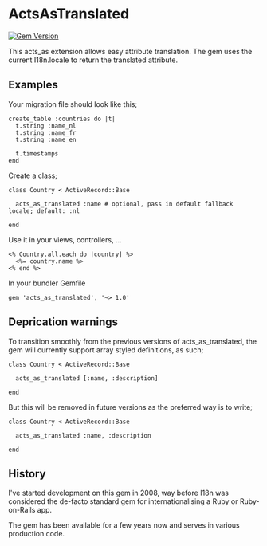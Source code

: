 # ActsAsTranslated

[![Gem Version](https://badge.fury.io/rb/acts_as_translated.svg)](http://badge.fury.io/rb/acts_as_translated)

This acts_as extension allows easy attribute translation. The gem uses the current I18n.locale to return the translated attribute.

## Examples

Your migration file should look like this;

```
create_table :countries do |t|
  t.string :name_nl
  t.string :name_fr
  t.string :name_en

  t.timestamps
end
```

Create a class;

```
class Country < ActiveRecord::Base

  acts_as_translated :name # optional, pass in default fallback locale; default: :nl

end
```

Use it in your views, controllers, ...

```
<% Country.all.each do |country| %>
  <%= country.name %>
<% end %>
```

In your bundler Gemfile

```
gem 'acts_as_translated', '~> 1.0'
```

## Deprication warnings

To transition smoothly from the previous versions of acts_as_translated, the gem will currently support array styled definitions, as such;

```
class Country < ActiveRecord::Base

  acts_as_translated [:name, :description]

end
```

But this will be removed in future versions as the preferred way is to write;

```
class Country < ActiveRecord::Base

  acts_as_translated :name, :description

end
```

## History

I've started development on this gem in 2008, way before I18n was considered the de-facto standard gem for internationalising a Ruby or Ruby-on-Rails app.

The gem has been available for a few years now and serves in various production code.